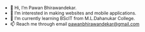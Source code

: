 - 👋 Hi, I’m Pawan Bhirawandekar.
- 👀 I’m interested in making websites and mobile applications.
- 🌱 I’m currently learning BScIT from M.L.Dahanukar College.
- 📫 Reach me through email pawanbhirawandekar@gmail.com

<!---
Pawanb15/Pawanb15 is a ✨ special ✨ repository because its `README.md` (this file) appears on your GitHub profile.
You can click the Preview link to take a look at your changes.
--->
